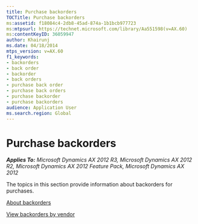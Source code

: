 ```yaml
---
title: Purchase backorders
TOCTitle: Purchase backorders
ms:assetid: f18084c4-2db8-45ad-874a-1b1bcb977723
ms:mtpsurl: https://technet.microsoft.com/library/Aa551598(v=AX.60)
ms:contentKeyID: 36059947
author: Khairunj
ms.date: 04/18/2014
mtps_version: v=AX.60
f1_keywords:
- backorders
- back order
- backorder
- back orders
- purchase back order
- purchase back orders
- purchase backorder
- purchase backorders
audience: Application User
ms.search.region: Global
---
```


# Purchase backorders 


_**Applies To:** Microsoft Dynamics AX 2012 R3, Microsoft Dynamics AX 2012 R2, Microsoft Dynamics AX 2012 Feature Pack, Microsoft Dynamics AX 2012_

The topics in this section provide information about backorders for purchases.

[About backorders](about-backorders.md)

[View backorders by vendor](view-backorders-by-vendor.md)

  


